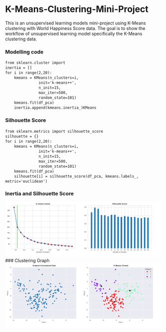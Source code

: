 # K-Means-Clustering-Mini-Project

This is an unsupervised learning models mini-project using K-Means clustering with World Happiness Score data. 
The goal is to show the workflow of unsupervised learning model specifically the K-Means clustering data.

### Modelling code 
```
from sklearn.cluster import 
inertia = []
for i in range(2,20):
    kmeans = KMeans(n_clusters=i,
               init='k-means++',
               n_init=15,
               max_iter=500,
               random_state=101)
    kmeans.fit(df_pca)
    inertia.append(kmeans.inertia_)KMeans
```
### Silhouette Score
```
from sklearn.metrics import silhouette_score
silhouette = {}
for i in range(2,20):
    kmeans = KMeans(n_clusters=i,
               init='k-means++',
               n_init=15,
               max_iter=500,
               random_state=101)
    kmeans.fit(df_pca)
    silhouette[i] = silhouette_score(df_pca, kmeans.labels_, metric='euclidean')
 ```
### Inertia and Silhouette Score
<img src=https://github.com/andreyprm/K-Means-Clustering-Mini-Project/blob/master/inertia.png>
### Clustering Graph
<img src=https://github.com/andreyprm/K-Means-Clustering-Mini-Project/blob/master/cluster.png>

